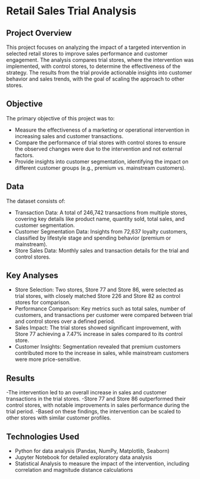 # Retail Sales Trial Analysis
## Project Overview
This project focuses on analyzing the impact of a targeted intervention in selected retail stores to improve sales performance and customer engagement. The analysis compares trial stores, where the intervention was implemented, with control stores, to determine the effectiveness of the strategy. The results from the trial provide actionable insights into customer behavior and sales trends, with the goal of scaling the approach to other stores.

## Objective
The primary objective of this project was to:

- Measure the effectiveness of a marketing or operational intervention in increasing sales and customer transactions.
- Compare the performance of trial stores with control stores to ensure the observed changes were due to the intervention and not external factors.
- Provide insights into customer segmentation, identifying the impact on different customer groups (e.g., premium vs. mainstream customers).

## Data
The dataset consists of:

- Transaction Data: A total of 246,742 transactions from multiple stores, covering key details like product name, quantity sold, total sales, and customer segmentation.
- Customer Segmentation Data: Insights from 72,637 loyalty customers, classified by lifestyle stage and spending behavior (premium or mainstream).
- Store Sales Data: Monthly sales and transaction details for the trial and control stores.

## Key Analyses
- Store Selection: Two stores, Store 77 and Store 86, were selected as trial stores, with closely matched Store 226 and Store 82 as control stores for comparison.
- Performance Comparison: Key metrics such as total sales, number of customers, and transactions per customer were compared between trial and control stores over a defined period.
- Sales Impact: The trial stores showed significant improvement, with Store 77 achieving a 7.47% increase in sales compared to its control store.
- Customer Insights: Segmentation revealed that premium customers contributed more to the increase in sales, while mainstream customers were more price-sensitive.

## Results
-The intervention led to an overall increase in sales and customer transactions in the trial stores.
-Store 77 and Store 86 outperformed their control stores, with notable improvements in sales performance during the trial period.
-Based on these findings, the intervention can be scaled to other stores with similar customer profiles.

## Technologies Used
- Python for data analysis (Pandas, NumPy, Matplotlib, Seaborn)
- Jupyter Notebook for detailed exploratory data analysis
- Statistical Analysis to measure the impact of the intervention, including correlation and magnitude distance calculations
